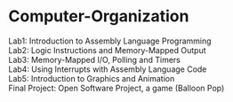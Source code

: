 # Computer-Organization
Lab1: Introduction to Assembly Language Programming\
Lab2: Logic Instructions and Memory-Mapped Output\
Lab3: Memory-Mapped I/O, Polling and Timers\
Lab4: Using Interrupts with Assembly Language Code \
Lab5: Introduction to Graphics and Animation\
Final Project: Open Software Project, a game (Balloon Pop) 


